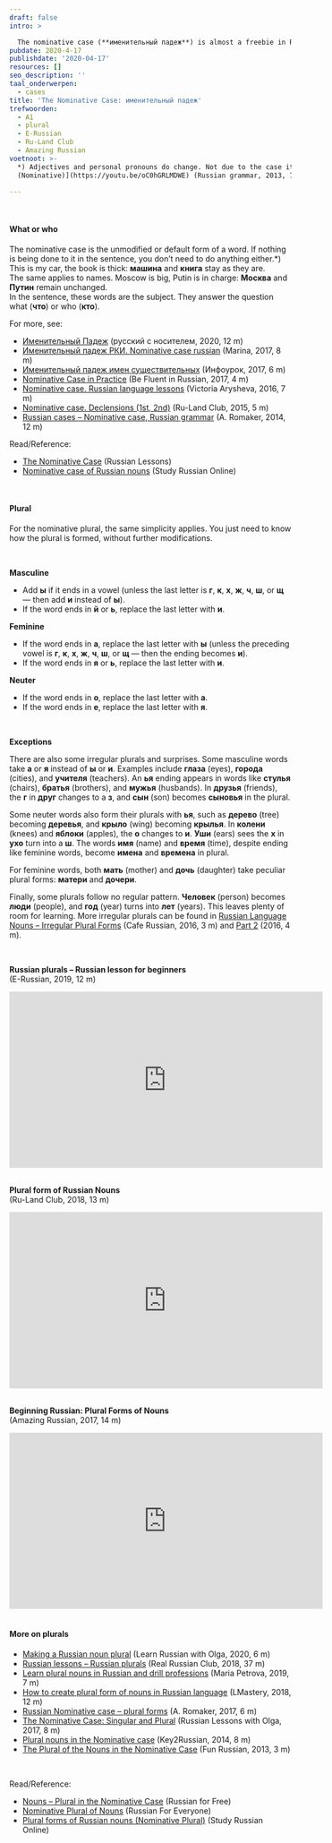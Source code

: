 ```yaml
---
draft: false
intro: >

  The nominative case (**именительный падеж**) is almost a freebie in Russian. The way a word appears in the dictionary is how it appears in the nominative case. ‘Nominative’ comes from [*nominare* (to name)](https://nl.wikipedia.org/wiki/Nominatief), and in [именительный](https://ru.wiktionary.org/wiki/именительный) you may recognize **имя**, meaning name.
pubdate: 2020-4-17
publishdate: '2020-04-17'
resources: []
seo_description: ''
taal_onderwerpen:
  - cases
title: 'The Nominative Case: именительный падеж'
trefwoorden:
  - A1
  - plural
  - E-Russian
  - Ru-Land Club
  - Amazing Russian
voetnoot: >-
  *) Adjectives and personal pronouns do change. Not due to the case itself, but because they agree with the word's gender (and quantity). More in [Adjective Agreement in Russian
  (Nominative)](https://youtu.be/oC0hGRLMDWE) (Russian grammar, 2013, 7 m) and [Personal Pronouns in the Nominative Case](https://youtu.be/2h39qbOVN0U) (Russian Language, 2019, 3 m).

---
```


<br/>

#### What or who

The nominative case is the unmodified or default form of a word. If nothing is being done to it in the sentence, you don’t need to do anything either.*)  
This is my car, the book is thick: **машина** and **книга** stay as they are.  
The same applies to names. Moscow is big, Putin is in charge: **Москва** and **Путин** remain unchanged.  
In the sentence, these words are the subject. They answer the question what (**что**) or who (**кто**).

For more, see:
- [Именительный Падеж](https://youtu.be/VvRppKzUDkw) (русский с носителем, 2020, 12 m)
- [Именительный падеж РКИ. Nominative case russian](https://youtu.be/3u3t3C0bd4U) (Marina, 2017, 8 m)
- [Именительный падеж имен существительных](https://youtu.be/MU1bqvzxfaY) (Инфоурок, 2017, 6 m)
- [Nominative Case in Practice](https://youtu.be/kViL-JU9rIw) (Be Fluent in Russian, 2017, 4 m)
- [Nominative case. Russian language lessons](https://youtu.be/bIbygA6Hiv8) (Victoria Arysheva, 2016, 7 m)
- [Nominative case. Declensions (1st, 2nd)](https://youtu.be/2wttuO1_q3A) (Ru-Land Club, 2015, 5 m)
- [Russian cases – Nominative case, Russian grammar](https://youtu.be/rOxMu8gqsDk) (A. Romaker, 2014, 12 m)

Read/Reference:
- [The Nominative Case](http://www.russianlessons.net/grammar/nouns_nominative.php) (Russian Lessons)
- [Nominative case of Russian nouns](http://study-languages-online.com/russian-nominative-case.html) (Study Russian Online)

<br/>

#### Plural

For the nominative plural, the same simplicity applies. You just need to know how the plural is formed, without further modifications.

<br/>

**Masculine**

- Add **ы** if it ends in a vowel (unless the last letter is **г**, **к**, **х**, **ж**, **ч**, **ш**, or **щ** — then add **и** instead of **ы**).
- If the word ends in **й** or **ь**, replace the last letter with **и**.

**Feminine**

- If the word ends in **а**, replace the last letter with **ы** (unless the preceding vowel is **г**, **к**, **х**, **ж**, **ч**, **ш**, or **щ** — then the ending becomes **и**).
- If the word ends in **я** or **ь**, replace the last letter with **и**.

**Neuter**

- If the word ends in **о**, replace the last letter with **а**.
- If the word ends in **е**, replace the last letter with **я**.

<br/>

**Exceptions**

There are also some irregular plurals and surprises. Some masculine words take **а** or **я** instead of **ы** or **и**. Examples include **глаза** (eyes), **города** (cities), and **учителя** (teachers). An **ья** ending appears in words like **стулья** (chairs), **братья** (brothers), and **мужья** (husbands). In **друзья** (friends), the **г** in **друг** changes to a **з**, and **сын** (son) becomes **сыновья** in the plural.

Some neuter words also form their plurals with **ья**, such as **дерево** (tree) becoming **деревья**, and **крыло** (wing) becoming **крылья**. In **колени** (knees) and **яблоки** (apples), the **о** changes to **и**. **Уши** (ears) sees the **х** in **ухо** turn into a **ш**. The words **имя** (name) and **время** (time), despite ending like feminine words, become **имена** and **времена** in plural.

For feminine words, both **мать** (mother) and **дочь** (daughter) take peculiar plural forms: **матери** and **дочери**.

Finally, some plurals follow no regular pattern. **Человек** (person) becomes **люди** (people), and **год** (year) turns into **лет** (years). This leaves plenty of room for learning. More irregular plurals can be found in [Russian Language Nouns – Irregular Plural Forms](https://www.youtube.com/watch?v=-nwJW8rsp2Q) (Cafe Russian, 2016, 3 m) and [Part 2](https://www.youtube.com/watch?v=4M-cl91EXkw) (2016, 4 m).

<br/>

**Russian plurals – Russian lesson for beginners**<br/>
(E-Russian, 2019, 12 m)

<iframe width="560" height="315" src="https://www.youtube.com/embed/cqUvtmCZ1-w" frameborder="0" allow="accelerometer; autoplay; encrypted-media; gyroscope; picture-in-picture" allowfullscreen></iframe>

<br/>

<br/> 

**Plural form of Russian Nouns**<br/>
(Ru-Land Club, 2018, 13 m)

<iframe width="560" height="315" src="https://www.youtube.com/embed/FaIHNPpV3YY" frameborder="0" allow="accelerometer; autoplay; encrypted-media; gyroscope; picture-in-picture" allowfullscreen></iframe>

<br/>
<br/>

**Beginning Russian: Plural Forms of Nouns**<br/>
(Amazing Russian, 2017, 14 m)

<iframe width="560" height="315" src="https://www.youtube.com/embed/00DPTdXdbe0" frameborder="0" allow="accelerometer; autoplay; encrypted-media; gyroscope; picture-in-picture" allowfullscreen></iframe>

<br/>
<br/>

#### More on plurals

- [Making a Russian noun plural](https://youtu.be/tQPvJ2Gp2FE) (Learn Russian with Olga, 2020, 6 m)
- [Russian lessons – Russian plurals](https://youtu.be/1UGzjoBCnUw) (Real Russian Club, 2018, 37 m)
- [Learn plural nouns in Russian and drill professions](https://youtu.be/J_Cp8KMDYC8) (Maria Petrova, 2019, 7 m)
- [How to create plural form of nouns in Russian language](https://youtu.be/dvXcekIdvMc) (LMastery, 2018, 12 m)
- [Russian Nominative case – plural forms](https://www.youtube.com/watch?v=BTuuXpLp4Ew) (A. Romaker, 2017, 6 m)
- [The Nominative Case: Singular and Plural](https://youtu.be/1DP7C_iiH84) (Russian Lessons with Olga, 2017, 8 m)
- [Plural nouns in the Nominative case](https://youtu.be/20oEAwEVx9A) (Key2Russian, 2014, 8 m)
- [The Plural of the Nouns in the Nominative Case](https://www.youtube.com/watch?v=W-ZNL-EaFrw) (Fun Russian, 2013, 3 m)

<br/>

Read/Reference:
- [Nouns – Plural in the Nominative Case](https://www.russianforfree.com/grammar-of-russian-nouns-plural.php) (Russian for Free)
- [Nominative Plural of Nouns](http://www.russianforeveryone.com/Rufe/Lessons/Course1/Grammar/GramUnit2/GramUnit2_1.htm) (Russian For Everyone)
- [Plural forms of Russian nouns (Nominative Plural)](http://www.study-languages-online.com/russian-nouns-nominative-plural.html) (Study Russian Online)
